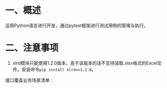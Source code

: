 # 一、概述
运用Python语言进行开发，通过pytest框架进行测试用例的管理与执行。

# 二、注意事项
1. xlrd模块只能使用1.2.0版本，高于该版本的话不支持读取.xlsx格式的Excel文件。安装命令`pip install xlrd==1.2.0`。


接口覆盖业务场景清单：
